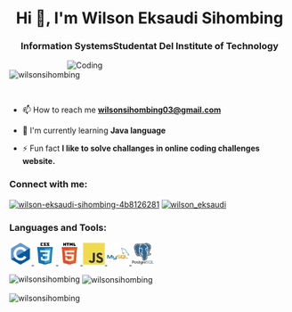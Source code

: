 <h1 align="center">Hi 👋, I'm Wilson Eksaudi Sihombing</h1>
<h3 align="center">Information SystemsStudentat Del Institute of Technology</h3>
<img align="right" alt="Coding" width="400" src="https://cdn.dribbble.com/users/1162077/screenshots/3848914/programmer.gif">

<p align="left"> <img src="https://komarev.com/ghpvc/?username=wilsonsihombing&label=Profile%20views&color=0e75b6&style=flat" alt="wilsonsihombing" /> </p>

<p align="left"> <a href="https://twitter.com/" target="blank"><img src="https://img.shields.io/twitter/follow/?logo=twitter&style=for-the-badge" alt="" /></a> </p>

- 📫 How to reach me **wilsonsihombing03@gmail.com**

- 🤝 I'm currently learning **Java language**

- ⚡ Fun fact **I like to solve challanges in online coding challenges website.**

<h3 align="left">Connect with me:</h3>
<p align="left">
<a href="https://linkedin.com/in/wilson-eksaudi-sihombing-4b8126281" target="blank"><img align="center" src="https://raw.githubusercontent.com/rahuldkjain/github-profile-readme-generator/master/src/images/icons/Social/linked-in-alt.svg" alt="wilson-eksaudi-sihombing-4b8126281" height="30" width="40" /></a>
<a href="https://instagram.com/wilson_eksaudi" target="blank"><img align="center" src="https://raw.githubusercontent.com/rahuldkjain/github-profile-readme-generator/master/src/images/icons/Social/instagram.svg" alt="wilson_eksaudi" height="30" width="40" /></a>
</p>

<h3 align="left">Languages and Tools:</h3>
<p align="left"> <a href="https://www.cprogramming.com/" target="_blank" rel="noreferrer"> <img src="https://raw.githubusercontent.com/devicons/devicon/master/icons/c/c-original.svg" alt="c" width="40" height="40"/> </a> <a href="https://www.w3schools.com/css/" target="_blank" rel="noreferrer"> <img src="https://raw.githubusercontent.com/devicons/devicon/master/icons/css3/css3-original-wordmark.svg" alt="css3" width="40" height="40"/> </a> <a href="https://www.w3.org/html/" target="_blank" rel="noreferrer"> <img src="https://raw.githubusercontent.com/devicons/devicon/master/icons/html5/html5-original-wordmark.svg" alt="html5" width="40" height="40"/> </a> <a href="https://developer.mozilla.org/en-US/docs/Web/JavaScript" target="_blank" rel="noreferrer"> <img src="https://raw.githubusercontent.com/devicons/devicon/master/icons/javascript/javascript-original.svg" alt="javascript" width="40" height="40"/> </a> <a href="https://www.mysql.com/" target="_blank" rel="noreferrer"> <img src="https://raw.githubusercontent.com/devicons/devicon/master/icons/mysql/mysql-original-wordmark.svg" alt="mysql" width="40" height="40"/> </a> <a href="https://www.postgresql.org" target="_blank" rel="noreferrer"> <img src="https://raw.githubusercontent.com/devicons/devicon/master/icons/postgresql/postgresql-original-wordmark.svg" alt="postgresql" width="40" height="40"/> </a> </p>

<p><img align="left" src="https://github-readme-stats.vercel.app/api/top-langs?username=wilsonsihombing&show_icons=true&locale=en&layout=compact" alt="wilsonsihombing" /></p>

<p>&nbsp;<img align="center" src="https://github-readme-stats.vercel.app/api?username=wilsonsihombing&show_icons=true&locale=en" alt="wilsonsihombing" /></p>

<p><img align="center" src="https://github-readme-streak-stats.herokuapp.com/?user=wilsonsihombing&" alt="wilsonsihombing" /></p>
